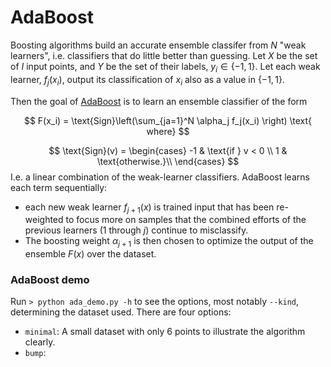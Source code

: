 # AdaBoost

Boosting algorithms build an accurate ensemble classifer from $N$ "weak learners", i.e. classifiers that do little better than guessing.  Let $X$ be the set of $I$ input points, and $Y$ be the set of their labels,  $y_i \in \{-1, 1\}$.  Let each weak learner, $f_j(x_i)$, output its classification of $x_i$ also as a value in $\{-1, 1\}$. 

Then the goal of [AdaBoost](https://en.wikipedia.org/wiki/AdaBoost) is to learn an ensemble classifier of the form

$$
F(x_i) = \text{Sign}\left(\sum_{ja=1}^N \alpha_j f_j(x_i) \right) \text{   where}
$$

$$
\text{Sign}(v) =  \begin{cases}
-1 & \text{if } v < 0 \\
1 & \text{otherwise.}\\
\end{cases}
$$
I.e. a linear combination of the weak-learner classifiers.  AdaBoost learns each term sequentially: 
* each new weak learner $f_{j+1}(x)$ is trained input that has been re-weighted to focus more on samples that the combined efforts of the previous learners ($1$ through $j$) continue to misclassify.  
* The boosting weight $\alpha_{j+1}$ is then chosen to optimize the output of the ensemble $F(x)$ over the dataset.

### AdaBoost demo

Run `> python ada_demo.py -h` to see the options, most notably `--kind`, determining the dataset used. There are four options:
 * `minimal`: A small dataset with only 6 points to illustrate the algorithm clearly.
 * `bump`: 